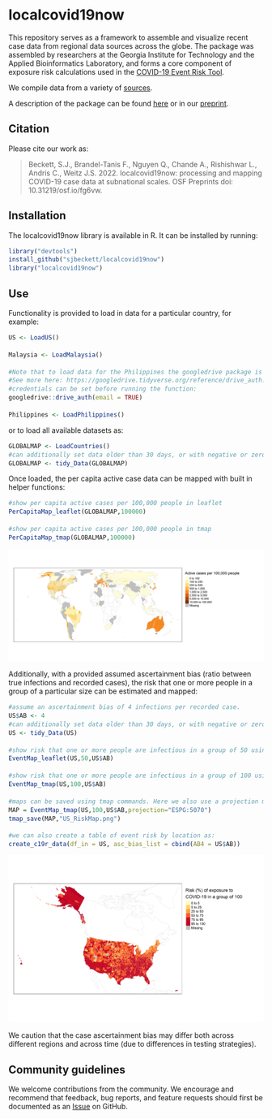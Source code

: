 # localcovid19now

This repository serves as a framework to assemble and visualize recent case data from regional data sources across the globe. The package was assembled by researchers at the Georgia Institute for Technology and the Applied Bioinformatics Laboratory, and forms a core component of exposure risk calculations used in the [COVID-19 Event Risk Tool](https://covid19risk.biosci.gatech.edu/).

We compile data from a variety of [sources](https://github.com/sjbeckett/localcovid19now/blob/main/DataSources.md).

A description of the package can be found [here](https://github.com/sjbeckett/localcovid19now/tree/main/paper) or in our [preprint](https://doi.org/10.31219/osf.io/fg6vw).

## Citation

Please cite our work as:
> Beckett, S.J., Brandel-Tanis F., Nguyen Q., Chande A., Rishishwar L., Andris C., Weitz J.S. 2022. localcovid19now: processing and mapping COVID-19 case data at subnational scales. OSF Preprints doi: 10.31219/osf.io/fg6vw.

## Installation

The localcovid19now library is available in R. It can be installed by running:

```R
library("devtools")
install_github("sjbeckett/localcovid19now")
library("localcovid19now")
```

## Use

Functionality is provided to load in data for a particular country, for example:
```R
US <- LoadUS()

Malaysia <- LoadMalaysia()

#Note that to load data for the Philippines the googledrive package is used, requiring users' google credentials.
#See more here: https://googledrive.tidyverse.org/reference/drive_auth.html
#credentials can be set before running the function:
googledrive::drive_auth(email = TRUE)

Philippines <- LoadPhilippines()
```
or to load all available datasets as:

```R
GLOBALMAP <- LoadCountries()
#can additionally set data older than 30 days, or with negative or zero differences in active cases to NA.
GLOBALMAP <- tidy_Data(GLOBALMAP) 
```

Once loaded, the per capita active case data can be mapped with built in helper functions: 
```R
#show per capita active cases per 100,000 people in leaflet
PerCapitaMap_leaflet(GLOBALMAP,100000)

#show per capita active cases per 100,000 people in tmap
PerCapitaMap_tmap(GLOBALMAP,100000)
```

![Active cases per capita across the globe](/examples/Global_pc_tmap.png)

Additionally, with a provided assumed ascertainment bias (ratio between true infections and recorded cases), the risk that one or more people in a group of a particular size can be estimated and mapped:

```R
#assume an ascertainment bias of 4 infections per recorded case.
US$AB <- 4 
#can additionally set data older than 30 days, or with negative or zero differences in active cases to NA.
US <- tidy_Data(US)

#show risk that one or more people are infectious in a group of 50 using leaflet
EventMap_leaflet(US,50,US$AB)

#show risk that one or more people are infectious in a group of 100 using tmap
EventMap_tmap(US,100,US$AB)

#maps can be saved using tmap commands. Here we also use a projection more suited to the US:
MAP = EventMap_tmap(US,100,US$AB,projection="ESPG:5070")
tmap_save(MAP,"US_RiskMap.png")

#we can also create a table of event risk by location as:
create_c19r_data(df_in = US, asc_bias_list = cbind(AB4 = US$AB))
```

![event risk in the US](/examples/US_RiskMap.png)

We caution that the case ascertainment bias may differ both across different regions and across time (due to differences in testing strategies).


## Community guidelines

We welcome contributions from the community. We encourage and recommend that feedback, bug reports, and feature requests should first be documented as an [Issue](https://github.com/sjbeckett/localcovid19now/issues/) on GitHub.
